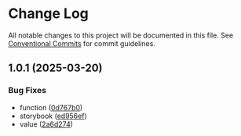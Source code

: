 # Change Log

All notable changes to this project will be documented in this file.
See [Conventional Commits](https://conventionalcommits.org) for commit guidelines.

## 1.0.1 (2025-03-20)


### Bug Fixes

* function ([0d767b0](https://github.com/abcdyeah/lf-monerepo/commit/0d767b0bbe4f523d318b789dde830441c8742bf9))
* storybook ([ed956ef](https://github.com/abcdyeah/lf-monerepo/commit/ed956ef988358a3481a16a6e732476fca39e579b))
* value ([2a6d274](https://github.com/abcdyeah/lf-monerepo/commit/2a6d274cc375b43829c6b65110e9e8cc3bc1e6ba))
